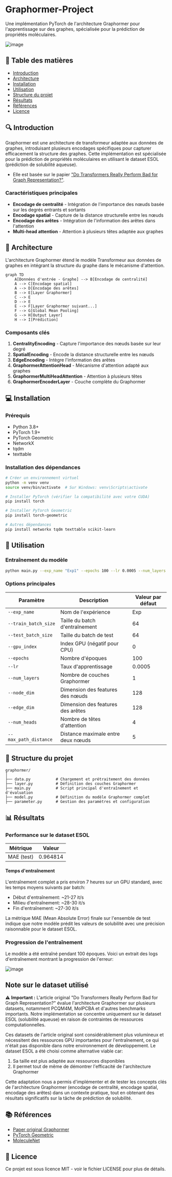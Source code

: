 # Graphormer-Project

Une implémentation PyTorch de l'architecture Graphormer pour l'apprentissage sur des graphes, spécialisée pour la prédiction de propriétés moléculaires.

![image](https://github.com/user-attachments/assets/5dab4e54-bce1-41b8-86bc-d0d362b85bcd)

## 👋 Table des matières

- [Introduction](#introduction)
- [Architecture](#architecture)
- [Installation](#installation)
- [Utilisation](#utilisation)
- [Structure du projet](#structure-du-projet)
- [Résultats](#résultats)
- [Références](#références)
- [Licence](#licence)

## 🔍 Introduction

Graphormer est une architecture de transformeur adaptée aux données de graphes, introduisant plusieurs encodages spécifiques pour capturer efficacement la structure des graphes. Cette implémentation est spécialisée pour la prédiction de propriétés moléculaires en utilisant le dataset ESOL (prédiction de solubilité aqueuse).
- Elle est basée sur le papier ["Do Transformers Really Perform Bad for Graph Representation?"](https://ar5iv.labs.arxiv.org/html/2106.05234).

### Caractéristiques principales

- **Encodage de centralité** - Intégration de l'importance des nœuds basée sur les degrés entrants et sortants
- **Encodage spatial** - Capture de la distance structurelle entre les nœuds
- **Encodage des arêtes** - Intégration de l'information des arêtes dans l'attention
- **Multi-head attention** - Attention à plusieurs têtes adaptée aux graphes

## 🏰 Architecture

L'architecture Graphormer étend le modèle Transformeur aux données de graphes en intégrant la structure du graphe dans le mécanisme d'attention.

```mermaid
graph TD
    A[Données d'entrée - Graphe] --> B[Encodage de centralité]
    A --> C[Encodage spatial]
    A --> D[Encodage des arêtes]
    B --> E[Layer Graphormer]
    C --> E
    D --> E
    E --> F[Layer Graphormer suivant...]
    F --> G[Global Mean Pooling]
    G --> H[Output Layer]
    H --> I[Prédiction]
```

### Composants clés

1. **CentralityEncoding** - Capture l'importance des nœuds basée sur leur degré
2. **SpatialEncoding** - Encode la distance structurelle entre les nœuds
3. **EdgeEncoding** - Intègre l'information des arêtes
4. **GraphormerAttentionHead** - Mécanisme d'attention adapté aux graphes
5. **GraphormerMultiHeadAttention** - Attention à plusieurs têtes
6. **GraphormerEncoderLayer** - Couche complète du Graphormer

## 💻 Installation

### Prérequis

- Python 3.8+
- PyTorch 1.9+
- PyTorch Geometric
- NetworkX
- tqdm
- texttable

### Installation des dépendances

```bash
# Créer un environnement virtuel
python -m venv venv
source venv/bin/activate  # Sur Windows: venv\Scripts\activate

# Installer PyTorch (vérifier la compatibilité avec votre CUDA)
pip install torch

# Installer PyTorch Geometric
pip install torch-geometric

# Autres dépendances
pip install networkx tqdm texttable scikit-learn
```

## 🚀 Utilisation

### Entraînement du modèle

```bash
python main.py --exp_name "Exp1" --epochs 100 --lr 0.0005 --num_layers 1 --node_dim 128 --edge_dim 128 --num_heads 4
```

### Options principales

| Paramètre | Description | Valeur par défaut |
|-----------|-------------|-------------------|
| `--exp_name` | Nom de l'expérience | Exp |
| `--train_batch_size` | Taille du batch d'entraînement | 64 |
| `--test_batch_size` | Taille du batch de test | 64 |
| `--gpu_index` | Index GPU (négatif pour CPU) | 0 |
| `--epochs` | Nombre d'époques | 100 |
| `--lr` | Taux d'apprentissage | 0.0005 |
| `--num_layers` | Nombre de couches Graphormer | 1 |
| `--node_dim` | Dimension des features des nœuds | 128 |
| `--edge_dim` | Dimension des features des arêtes | 128 |
| `--num_heads` | Nombre de têtes d'attention | 4 |
| `--max_path_distance` | Distance maximale entre deux nœuds | 5 |

## 📝 Structure du projet

```
graphormer/
│
├── data.py           # Chargement et prétraitement des données
├── layer.py          # Définition des couches Graphormer
├── main.py           # Script principal d'entraînement et d'évaluation
├── model.py          # Définition du modèle Graphormer complet
├── parameter.py      # Gestion des paramètres et configuration

```

## 📊 Résultats

### Performance sur le dataset ESOL

| Métrique | Valeur |
|----------|--------|
| MAE (test) | 0.964814 |

#### Temps d'entraînement

L'entraînement complet a pris environ 7 heures sur un GPU standard, avec les temps moyens suivants par batch:
- Début d'entraînement: ~21-27 it/s
- Milieu d'entraînement: ~28-30 it/s
- Fin d'entraînement: ~27-30 it/s

La métrique MAE (Mean Absolute Error) finale sur l'ensemble de test indique que notre modèle prédit les valeurs de solubilité avec une précision raisonnable pour le dataset ESOL.

### Progression de l'entraînement

Le modèle a été entraîné pendant 100 époques. Voici un extrait des logs d'entraînement montrant la progression de l'erreur:

![image](https://github.com/user-attachments/assets/d296177d-7167-470d-b9a0-25d7d1dae388)



## Note sur le dataset utilisé

⚠️ **Important :** L'article original "Do Transformers Really Perform Bad for Graph Representation?" évalue l'architecture Graphormer sur plusieurs datasets, notamment PCQM4M, MolPCBA et d'autres benchmarks importants. Notre implémentation se concentre uniquement sur le dataset ESOL (solubilité aqueuse) en raison de contraintes de ressources computationnelles.

Ces datasets de l'article original sont considérablement plus volumineux et nécessitent des ressources GPU importantes pour l'entraînement, ce qui n'était pas disponible dans notre environnement de développement. Le dataset ESOL a été choisi comme alternative viable car:

1. Sa taille est plus adaptée aux ressources disponibles
2. Il permet tout de même de démontrer l'efficacité de l'architecture Graphormer

Cette adaptation nous a permis d'implémenter et de tester les concepts clés de l'architecture Graphormer (encodage de centralité, encodage spatial, encodage des arêtes) dans un contexte pratique, tout en obtenant des résultats significatifs sur la tâche de prédiction de solubilité.

## 📚 Références

- [Paper original Graphormer](https://ar5iv.labs.arxiv.org/html/2106.05234)
- [PyTorch Geometric](https://pytorch-geometric.readthedocs.io/)
- [MoleculeNet](https://moleculenet.org/)
  

## 📄 Licence

Ce projet est sous licence MIT - voir le fichier LICENSE pour plus de détails.
